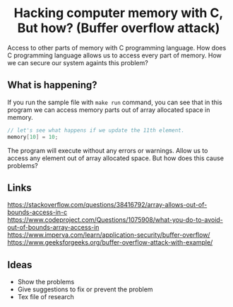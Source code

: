 <h1 align="center">
Hacking computer memory with C, But how? (Buffer overflow attack)
</h1>

Access to other parts of memory with C programming language. How does C programming language allows us to
access every part of memory. How we can secure our system againts this problem?

## What is happening?

If you run the sample file with ```make run``` command, you can see that in this program we can access
memory parts out of array allocated space in memory.

```C
// let's see what happens if we update the 11th element.
memory[10] = 10;
```

The program will execute without any errors or warnings. Allow us to access any element out of array allocated space.
But how does this cause problems?

## Links
https://stackoverflow.com/questions/38416792/array-allows-out-of-bounds-access-in-c
https://www.codeproject.com/Questions/1075908/what-you-do-to-avoid-out-of-bounds-array-access-in
https://www.imperva.com/learn/application-security/buffer-overflow/
https://www.geeksforgeeks.org/buffer-overflow-attack-with-example/

## Ideas

- Show the problems
- Give suggestions to fix or prevent the problem
- Tex file of research
